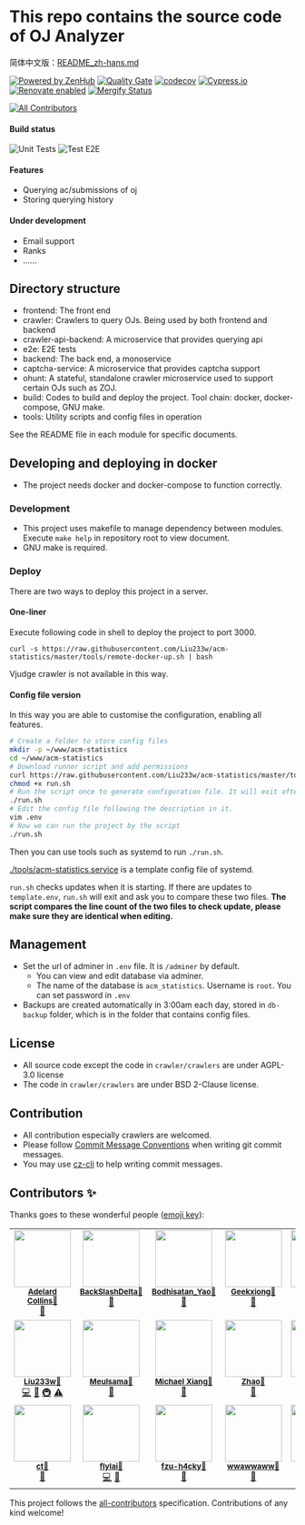 # This repo contains the source code of OJ Analyzer

简体中文版：[README_zh-hans.md](./README_zh-hans.md)

[![Powered by ZenHub](https://img.shields.io/badge/Powered_by-ZenHub-5e60ba.svg)](https://app.zenhub.com/workspace/o/liu233w/acm-statistics/boards?repos=125616473)
[![Quality Gate](https://sonarcloud.io/api/project_badges/measure?project=acm-statistics&metric=alert_status)](https://sonarcloud.io/dashboard?id=acm-statistics)
[![codecov](https://codecov.io/gh/Liu233w/acm-statistics/branch/master/graph/badge.svg)](https://codecov.io/gh/Liu233w/acm-statistics)
[![Cypress.io](https://img.shields.io/badge/cypress.io-tests-green.svg)](https://dashboard.cypress.io/#/projects/4s32o7/runs)
[![Renovate enabled](https://img.shields.io/badge/renovate-enabled-brightgreen.svg)](https://app.renovatebot.com/dashboard#github/Liu233w/acm-statistics)
[![Mergify Status](https://img.shields.io/badge/Mergify-enabled-green.svg)](https://mergify.io)

<!-- ALL-CONTRIBUTORS-BADGE:START - Do not remove or modify this section -->
[![All Contributors](https://img.shields.io/badge/all_contributors-17-orange.svg?style=flat-square)](#contributors-)
<!-- ALL-CONTRIBUTORS-BADGE:END -->

#### Build status

![Unit Tests](https://github.com/Liu233w/acm-statistics/workflows/Unit%20Tests/badge.svg)
![Test E2E](https://github.com/Liu233w/acm-statistics/workflows/Test%20E2E/badge.svg)

#### Features

- Querying ac/submissions of oj
- Storing querying history

#### Under development

- Email support
- Ranks
- ……

## Directory structure

- frontend: The front end
- crawler: Crawlers to query OJs. Being used by both frontend and backend
- crawler-api-backend: A microservice that provides querying api
- e2e: E2E tests
- backend: The back end, a monoservice
- captcha-service: A microservice that provides captcha support
- ohunt: A stateful, standalone crawler microservice used to support certain OJs such as ZOJ.
- build: Codes to build and deploy the project. Tool chain: docker, docker-compose, GNU make.
- tools: Utility scripts and config files in operation

See the README file in each module for specific documents.

## Developing and deploying in docker

- The project needs docker and docker-compose to function correctly.

### Development

- This project uses makefile to manage dependency between modules. Execute `make help` in repository root to view document.
- GNU make is required.

### Deploy

There are two ways to deploy this project in a server.

#### One-liner

Execute following code in shell to deploy the project to port 3000.

`curl -s https://raw.githubusercontent.com/Liu233w/acm-statistics/master/tools/remote-docker-up.sh | bash`

Vjudge crawler is not available in this way.

#### Config file version

In this way you are able to customise the configuration, enabling all features.

```bash
# Create a folder to store config files
mkdir -p ~/www/acm-statistics
cd ~/www/acm-statistics
# Download runner script and add permissions
curl https://raw.githubusercontent.com/Liu233w/acm-statistics/master/tools/remote-docker-up.sh  -o run.sh
chmod +x run.sh
# Run the script once to generate configuration file. It will exit after the line `.env file created, remember to edit it` is shown.
./run.sh
# Edit the config file following the description in it.
vim .env
# Now we can run the project by the script
./run.sh
```

Then you can use tools such as systemd to run `./run.sh`.

[./tools/acm-statistics.service](./tools/acm-statistics.service) is a template config file of systemd.

`run.sh` checks updates when it is starting. If there are updates to `template.env`, `run.sh` will exit and ask you to compare these two files. **The script compares the line count of the two files to check update, please make sure they are identical when editing.**

## Management

- Set the url of adminer in `.env` file. It is `/adminer` by default.
  - You can view and edit database via adminer.
  - The name of the database is `acm_statistics`. Username is `root`. You can set password in `.env`
- Backups are created automatically in 3:00am each day, stored in `db-backup` folder, which is in the folder that contains config files.

## License

- All source code except the code in `crawler/crawlers` are under AGPL-3.0 license
- The code in `crawler/crawlers` are under BSD 2-Clause license.

## Contribution

- All contribution especially crawlers are welcomed.
- Please follow [Commit Message Conventions](https://gist.github.com/stephenparish/9941e89d80e2bc58a153) when writing git commit messages.
- You may use [cz-cli](https://github.com/commitizen/cz-cli) to help writing commit messages.

## Contributors ✨

Thanks goes to these wonderful people ([emoji key](https://allcontributors.org/docs/en/emoji-key)):

<!-- ALL-CONTRIBUTORS-LIST:START - Do not remove or modify this section -->
<!-- prettier-ignore-start -->
<!-- markdownlint-disable -->
<table>
  <tbody>
    <tr>
      <td align="center" valign="top" width="16.66%"><img src="https://avatars0.githubusercontent.com/u/22635759?v=4" width="100px;" alt=""/><br /><sub><a href="https://www.cometeme.tech"><b>Adelard Collins</b></a><a href="https://github.com/cometeme">🔗</a></sub><br /><a href="https://github.com/Liu233w/acm-statistics/issues?q=author%3Acometeme" title="Bug reports">🐛</a></td>
      <td align="center" valign="top" width="16.66%"><img src="https://avatars1.githubusercontent.com/u/64258212?v=4" width="100px;" alt=""/><br /><sub><a href="https://github.com/BackSlashDelta"><b>BackSlashDelta</b></a><a href="https://github.com/BackSlashDelta">🔗</a></sub><br /><a href="https://github.com/Liu233w/acm-statistics/issues?q=author%3ABackSlashDelta" title="Bug reports">🐛</a></td>
      <td align="center" valign="top" width="16.66%"><img src="https://avatars0.githubusercontent.com/u/35862184?v=4" width="100px;" alt=""/><br /><sub><a href="https://github.com/bodhisatan"><b>Bodhisatan_Yao</b></a><a href="https://github.com/bodhisatan">🔗</a></sub><br /><a href="https://github.com/Liu233w/acm-statistics/issues?q=author%3Abodhisatan" title="Bug reports">🐛</a></td>
      <td align="center" valign="top" width="16.66%"><img src="https://avatars3.githubusercontent.com/u/25352156?v=4" width="100px;" alt=""/><br /><sub><a href="https://github.com/Geekxiong"><b>Geekxiong</b></a><a href="https://github.com/Geekxiong">🔗</a></sub><br /><a href="#ideas-Geekxiong" title="Ideas, Planning, & Feedback">🤔</a></td>
      <td align="center" valign="top" width="16.66%"><img src="https://avatars2.githubusercontent.com/u/39403985?v=4" width="100px;" alt=""/><br /><sub><a href="https://github.com/settings/profile"><b>Halorv</b></a><a href="https://github.com/Halorv">🔗</a></sub><br /><a href="#ideas-Halorv" title="Ideas, Planning, & Feedback">🤔</a></td>
      <td align="center" valign="top" width="16.66%"><img src="https://avatars3.githubusercontent.com/u/11661760?v=4" width="100px;" alt=""/><br /><sub><a href="https://kidozh.com"><b>Kido Zhang</b></a><a href="https://github.com/kidozh">🔗</a></sub><br /><a href="#infra-kidozh" title="Infrastructure (Hosting, Build-Tools, etc)">🚇</a> <a href="#ideas-kidozh" title="Ideas, Planning, & Feedback">🤔</a></td>
    </tr>
    <tr>
      <td align="center" valign="top" width="16.66%"><img src="https://avatars2.githubusercontent.com/u/16333687?v=4" width="100px;" alt=""/><br /><sub><a href="https://liu233w.github.io"><b>Liu233w</b></a><a href="https://github.com/Liu233w">🔗</a></sub><br /><a href="https://github.com/Liu233w/acm-statistics/commits?author=Liu233w" title="Code">💻</a> <a href="#ideas-Liu233w" title="Ideas, Planning, & Feedback">🤔</a> <a href="#infra-Liu233w" title="Infrastructure (Hosting, Build-Tools, etc)">🚇</a> <a href="https://github.com/Liu233w/acm-statistics/commits?author=Liu233w" title="Tests">⚠️</a></td>
      <td align="center" valign="top" width="16.66%"><img src="https://avatars1.githubusercontent.com/u/55663936?v=4" width="100px;" alt=""/><br /><sub><a href="https://github.com/Meulsama"><b>Meulsama</b></a><a href="https://github.com/Meulsama">🔗</a></sub><br /><a href="#ideas-Meulsama" title="Ideas, Planning, & Feedback">🤔</a></td>
      <td align="center" valign="top" width="16.66%"><img src="https://avatars3.githubusercontent.com/u/50655871?v=4" width="100px;" alt=""/><br /><sub><a href="https://github.com/UserUnknownX"><b>Michael Xiang</b></a><a href="https://github.com/UserUnknownX">🔗</a></sub><br /><a href="https://github.com/Liu233w/acm-statistics/issues?q=author%3AUserUnknownX" title="Bug reports">🐛</a></td>
      <td align="center" valign="top" width="16.66%"><img src="https://avatars1.githubusercontent.com/u/11994295?v=4" width="100px;" alt=""/><br /><sub><a href="http://zhao.wtf"><b>Zhao</b></a><a href="https://github.com/2512821228">🔗</a></sub><br /><a href="https://github.com/Liu233w/acm-statistics/issues?q=author%3A2512821228" title="Bug reports">🐛</a></td>
      <td align="center" valign="top" width="16.66%"><img src="https://avatars.githubusercontent.com/u/19774268?v=4" width="100px;" alt=""/><br /><sub><a href="https://dreamer.blue/"><b>bLue</b></a><a href="https://github.com/dreamerblue">🔗</a></sub><br /><a href="https://github.com/Liu233w/acm-statistics/commits?author=dreamerblue" title="Code">💻</a></td>
      <td align="center" valign="top" width="16.66%"><img src="https://avatars.githubusercontent.com/u/49401963?v=4" width="100px;" alt=""/><br /><sub><a href="https://github.com/bluebear4"><b>bluebear4</b></a><a href="https://github.com/bluebear4">🔗</a></sub><br /><a href="https://github.com/Liu233w/acm-statistics/issues?q=author%3Abluebear4" title="Bug reports">🐛</a></td>
    </tr>
    <tr>
      <td align="center" valign="top" width="16.66%"><img src="https://avatars3.githubusercontent.com/u/22322656?v=4" width="100px;" alt=""/><br /><sub><a href="https://github.com/ctuu"><b>ct</b></a><a href="https://github.com/ctuu">🔗</a></sub><br /><a href="https://github.com/Liu233w/acm-statistics/issues?q=author%3Actuu" title="Bug reports">🐛</a></td>
      <td align="center" valign="top" width="16.66%"><img src="https://avatars2.githubusercontent.com/u/9880740?v=4" width="100px;" alt=""/><br /><sub><a href="https://github.com/flylai"><b>flylai</b></a><a href="https://github.com/flylai">🔗</a></sub><br /><a href="https://github.com/Liu233w/acm-statistics/commits?author=flylai" title="Code">💻</a> <a href="https://github.com/Liu233w/acm-statistics/issues?q=author%3Aflylai" title="Bug reports">🐛</a></td>
      <td align="center" valign="top" width="16.66%"><img src="https://avatars3.githubusercontent.com/u/36151020?v=4" width="100px;" alt=""/><br /><sub><a href="https://github.com/fzu-h4cky"><b>fzu-h4cky</b></a><a href="https://github.com/fzu-h4cky">🔗</a></sub><br /><a href="https://github.com/Liu233w/acm-statistics/issues?q=author%3Afzu-h4cky" title="Bug reports">🐛</a></td>
      <td align="center" valign="top" width="16.66%"><img src="https://avatars.githubusercontent.com/u/42441490?v=4" width="100px;" alt=""/><br /><sub><a href="https://github.com/wwawwaww"><b>wwawwaww</b></a><a href="https://github.com/wwawwaww">🔗</a></sub><br /><a href="https://github.com/Liu233w/acm-statistics/issues?q=author%3Awwawwaww" title="Bug reports">🐛</a></td>
      <td align="center" valign="top" width="16.66%"><img src="https://avatars2.githubusercontent.com/u/43291744?v=4" width="100px;" alt=""/><br /><sub><a href="https://github.com/zby0327"><b>zby</b></a><a href="https://github.com/zby0327">🔗</a></sub><br /><a href="#ideas-zby0327" title="Ideas, Planning, & Feedback">🤔</a> <a href="https://github.com/Liu233w/acm-statistics/issues?q=author%3Azby0327" title="Bug reports">🐛</a></td>
    </tr>
  </tbody>
</table>

<!-- markdownlint-restore -->
<!-- prettier-ignore-end -->

<!-- ALL-CONTRIBUTORS-LIST:END -->

This project follows the [all-contributors](https://github.com/all-contributors/all-contributors) specification. Contributions of any kind welcome!
